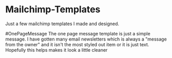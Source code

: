 # Mailchimp-Templates
Just a few mailchimp templates I made and designed. 


#OnePageMessage
The one page message template is just a simple message. I have gotten many email newsletters which is always a "message from the owner"
and it isn't the most styled out item or it is just text. Hopefully this helps makes it look a little cleaner

